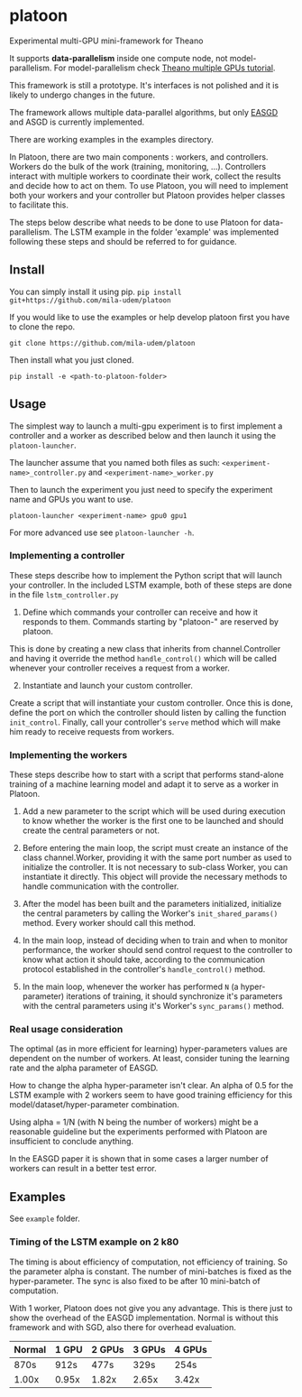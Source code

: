 # platoon
Experimental multi-GPU mini-framework for Theano

It supports **data-parallelism** inside one compute node, not
model-parallelism. For model-parallelism check [Theano multiple GPUs
tutorial](http://deeplearning.net/software/theano/tutorial/using_multi_gpu.html).

This framework is still a prototype. It's interfaces is not polished and it is
likely to undergo changes in the future.

The framework allows multiple data-parallel algorithms, but only
[EASGD](http://arxiv.org/abs/1412.6651) and ASGD is currently implemented.

There are working examples in the examples directory.

In Platoon, there are two main components : workers, and controllers.
Workers do the bulk of the work (training, monitoring, ...). Controllers
interact with multiple workers to coordinate their work, collect the results
and decide how to act on them. To use Platoon, you will need to implement both
your workers and your controller but Platoon provides helper classes to
facilitate this.

The steps below describe what needs to be done to use Platoon for
data-parallelism. The LSTM example in the folder 'example' was implemented
following these steps and should be referred to for guidance.


## Install
You can simply install it using pip.
`pip install git+https://github.com/mila-udem/platoon`


If you would like to use the examples or help develop platoon first you have to clone the repo.

`git clone https://github.com/mila-udem/platoon`

Then install what you just cloned.

`pip install -e <path-to-platoon-folder>`


## Usage
The simplest way to launch a multi-gpu experiment is to first implement a controller and a worker as described below and then launch it using the `platoon-launcher`.

The launcher assume that you named both files as such: `<experiment-name>_controller.py` and `<experiment-name>_worker.py`

Then to launch the experiment you just need to specify the experiment name and GPUs you want to use.

`platoon-launcher <experiment-name> gpu0 gpu1`


For more advanced use see `platoon-launcher -h`.


### Implementing a controller
These steps describe how to implement the Python script that will launch
your controller. In the included LSTM example, both of these steps are done
in the file `lstm_controller.py`

1) Define which commands your controller can receive and how it responds to
them. Commands starting by "platoon-" are reserved by platoon.

This is done by creating a new class that inherits from channel.Controller
and having it override the method `handle_control()` which will be called
whenever your controller receives a request from a worker.

2) Instantiate and launch your custom controller.

Create a script that will instantiate your custom controller. Once this is
done, define the port on which the controller should listen by calling the
function `init_control`. Finally, call your controller's `serve` method which
will make him ready to receive requests from workers.

### Implementing the workers
These steps describe how to start with a script that performs stand-alone
training of a machine learning model and adapt it to serve as a worker in
Platoon.

1) Add a new parameter to the script which will be used during execution to
know whether the worker is the first one to be launched and should create the
central parameters or not.

2) Before entering the main loop, the script must create an instance of the
class channel.Worker, providing it with the same port number as used to
initialize the controller. It is not necessary to sub-class Worker, you can
instantiate it directly. This object will provide the necessary methods to
handle communication with the controller.

3) After the model has been built and the parameters initialized,
initialize the central parameters by calling the Worker's
`init_shared_params()` method. Every worker should call this method.

4) In the main loop, instead of deciding when to train and when to monitor
performance, the worker should send control request to the controller to know
what action it should take, according to the communication protocol
established in the controller's `handle_control()` method.

5) In the main loop, whenever the worker has performed `N` (a hyper-parameter)
iterations of training, it should synchronize it's parameters with the central
parameters using it's Worker's `sync_params()` method.


### Real usage consideration
The optimal (as in more efficient for learning) hyper-parameters values are
dependent on the number of workers. At least, consider tuning the
learning rate and the alpha parameter of EASGD.

How to change the alpha hyper-parameter isn't clear. An alpha of 0.5
for the LSTM example with 2 workers seem to have good training
efficiency for this model/dataset/hyper-parameter combination.

Using alpha = 1/N (with N being the number of workers) might be a
reasonable guideline but the experiments performed with Platoon are
insufficient to conclude anything.

In the EASGD paper it is shown that in some cases a larger number of
workers can result in a better test error.

## Examples
See `example` folder.

### Timing of the LSTM example on 2 k80
The timing is about efficiency of computation, not efficiency of
training.  So the parameter alpha is constant. The number of mini-batches
is fixed as the hyper-parameter. The sync is also fixed to be after 10
mini-batch of computation.

With 1 worker, Platoon does not give you any advantage. This is
there just to show the overhead of the EASGD implementation.  Normal
is without this framework and with SGD, also there for overhead evaluation.

Normal | 1 GPU | 2 GPUs | 3 GPUs | 4 GPUs
-------|-------|--------|--------|-------
  870s |  912s |  477s  |  329s  |  254s
 1.00x | 0.95x | 1.82x  | 2.65x  | 3.42x
